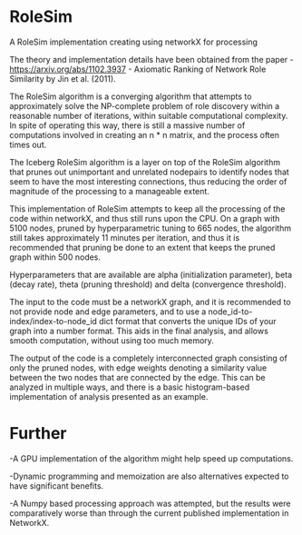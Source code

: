 # RoleSim
A RoleSim implementation creating using networkX for processing

The theory and implementation details have been obtained from the paper - https://arxiv.org/abs/1102.3937 - Axiomatic Ranking of Network Role Similarity by Jin et al. (2011).

The RoleSim algorithm is a converging algorithm that attempts to approximately solve the NP-complete problem of role discovery within a reasonable number of iterations, within suitable computational complexity. In spite of operating this way, there is still a massive number of computations involved in creating an n * n matrix, and the process often times out.

The Iceberg RoleSim algorithm is a layer on top of the RoleSim algorithm that prunes out unimportant and unrelated nodepairs to identify nodes that seem to have the most interesting connections, thus reducing the order of magnitude of the processing to a manageable extent.

This implementation of RoleSim attempts to keep all the processing of the code within networkX, and thus still runs upon the CPU. On a graph with 5100 nodes, pruned by hyperparametric tuning to 665 nodes, the algorithm still takes approximately 11 minutes per iteration, and thus it is recommended that pruning be done to an extent that keeps the pruned graph within 500 nodes.

Hyperparameters that are available are alpha (initialization parameter), beta (decay rate), theta (pruning threshold) and delta (convergence threshold). 

The input to the code must be a networkX graph, and it is recommended to not provide node and edge parameters, and to use a node_id-to-index/index-to-node_id dict format that converts the unique IDs of your graph into a number format. This aids in the final analysis, and allows smooth computation, without using too much memory.

The output of the code is a completely interconnected graph consisting of only the pruned nodes, with edge weights denoting a similarity value between the two nodes that are connected by the edge. This can be analyzed in multiple ways, and there is a basic histogram-based implementation of analysis presented as an example.

# Further

-A GPU implementation of the algorithm might help speed up computations.

-Dynamic programming and memoization are also alternatives expected to have significant benefits.

-A Numpy based processing approach was attempted, but the results were comparatively worse than through the current published implementation in NetworkX.